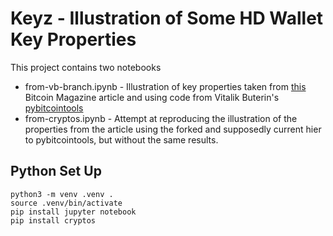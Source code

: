 
# Keyz - Illustration of Some HD Wallet Key Properties

This project contains two notebooks

* from-vb-branch.ipynb - Illustration of key properties taken from [this](https://bitcoinmagazine.com/technical/deterministic-wallets-advantages-flaw-1385450276) Bitcoin Magazine article and using code from Vitalik Buterin's [pybitcointools](https://github.com/vbuterin/pybitcointools)
* from-cryptos.ipynb - Attempt at reproducing the illustration of the properties from the article using the forked and supposedly current hier to pybitcointools, but without the same results.

## Python Set Up

```
python3 -m venv .venv .
source .venv/bin/activate
pip install jupyter notebook
pip install cryptos
```
